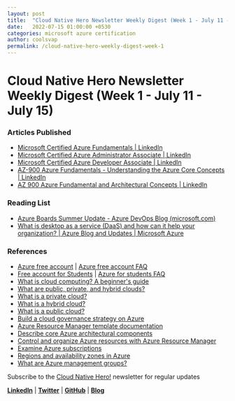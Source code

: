 ```yaml
---
layout: post
title:  "Cloud Native Hero Newsletter Weekly Digest (Week 1 - July 11 - July 15)"
date:   2022-07-15 01:00:00 +0530
categories: microsoft azure certification
author: coolsvap
permalink: /cloud-native-hero-weekly-digest-week-1
---
```

# Cloud Native Hero Newsletter Weekly Digest (Week 1 - July 11 - July 15)

### Articles Published

*   [Microsoft Certified Azure Fundamentals | LinkedIn](https://www.linkedin.com/pulse/microsoft-certified-azure-fundamentals-swapnil-kulkarni/)
*   [Microsoft Certified Azure Administrator Associate | LinkedIn](https://www.linkedin.com/pulse/microsoft-certified-azure-administrator-associate-swapnil-kulkarni/)
*   [Microsoft Certified Azure Developer Associate | LinkedIn](https://www.linkedin.com/pulse/microsoft-certified-azure-developer-associate-swapnil-kulkarni-1f/)
*   [AZ-900 Azure Fundamentals - Understanding the Azure Core Concepts | LinkedIn](https://www.linkedin.com/pulse/az-900-azure-fundamentals-understanding-core-swapnil-kulkarni/?published=t)
*   [AZ 900 Azure Fundamental and Architectural Concepts | LinkedIn](https://www.linkedin.com/pulse/az-900-azure-fundamental-architectural-concepts-swapnil-kulkarni/)

### Reading List

*   [Azure Boards Summer Update - Azure DevOps Blog (microsoft.com)](https://devblogs.microsoft.com/devops/azure-boards-summer-update-2/)
*   [What is desktop as a service (DaaS) and how can it help your organization? | Azure Blog and Updates | Microsoft Azure](https://azure.microsoft.com/en-us/blog/what-is-desktop-as-a-service-daas-and-how-can-it-help-your-organization/)

### References

*   [Azure free account](https://azure.microsoft.com/free/) | [Azure free account FAQ](https://azure.microsoft.com/free/free-account-faq/)
*   [Free account for Students](https://azure.microsoft.com/free/students/) | [Azure for students FAQ](https://docs.microsoft.com/en-us/azure/education-hub/azure-dev-tools-teaching/program-faq#azure-for-students/?azure-portal=true)
*   [What is cloud computing? A beginner's guide](https://azure.microsoft.com/overview/what-is-cloud-computing/)
*   [What are public, private, and hybrid clouds?](https://azure.microsoft.com/overview/what-are-private-public-hybrid-clouds/)
*   [What is a private cloud?](https://azure.microsoft.com/overview/what-is-a-private-cloud/)
*   [What is a hybrid cloud?](https://azure.microsoft.com/overview/what-is-hybrid-cloud-computing/)
*   [What is a public cloud?](https://azure.microsoft.com/overview/what-is-a-public-cloud/)
*   [Build a cloud governance strategy on Azure](https://docs.microsoft.com/en-us/learn/modules/build-cloud-governance-strategy-azure/)
*   [Azure Resource Manager template documentation](https://docs.microsoft.com/en-us/azure/azure-resource-manager/templates/)
*   [Describe core Azure architectural components](https://docs.microsoft.com/en-us/learn/modules/azure-architecture-fundamentals/)
*   [Control and organize Azure resources with Azure Resource Manager](https://docs.microsoft.com/en-us/learn/modules/control-and-organize-with-azure-resource-manager/)
*   [Examine Azure subscriptions](https://docs.microsoft.com/en-us/learn/modules/examine-azure-subscriptions/)
*   [Regions and availability zones in Azure](https://docs.microsoft.com/en-us/azure/availability-zones/az-overview)
*   [What are Azure management groups?](https://docs.microsoft.com/en-us/azure/governance/management-groups/overview)

Subscribe to the [Cloud Native Hero!](https://www.linkedin.com/newsletters/cloud-native-hero-6940180331832446978/) newsletter for regular updates

[**LinkedIn**](https://www.linkedin.com/company/cloudnativehero/) | [**Twitter**](https://twitter.com/cloudnativehero) | [**GitHub**](https://github.com/cloudnativehero) | [**Blog**](https://cloudnativehero.github.io/blog/)